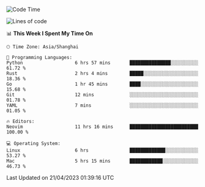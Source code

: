 <!--START_SECTION:waka-->
![Code Time](http://img.shields.io/badge/Code%20Time-1%2C301%20hrs%2010%20mins-blue)

![Lines of code](https://img.shields.io/badge/From%20Hello%20World%20I%27ve%20Written-269.0%20thousand%20lines%20of%20code-blue)

📊 **This Week I Spent My Time On** 

```text
🕑︎ Time Zone: Asia/Shanghai

💬 Programming Languages: 
Python                   6 hrs 57 mins       ███████████████░░░░░░░░░░   61.72 % 
Rust                     2 hrs 4 mins        █████░░░░░░░░░░░░░░░░░░░░   18.36 % 
Go                       1 hr 45 mins        ████░░░░░░░░░░░░░░░░░░░░░   15.68 % 
Git                      12 mins             ░░░░░░░░░░░░░░░░░░░░░░░░░   01.78 % 
YAML                     7 mins              ░░░░░░░░░░░░░░░░░░░░░░░░░   01.05 % 

🔥 Editors: 
Neovim                   11 hrs 16 mins      █████████████████████████   100.00 % 

💻 Operating System: 
Linux                    6 hrs               █████████████░░░░░░░░░░░░   53.27 % 
Mac                      5 hrs 15 mins       ████████████░░░░░░░░░░░░░   46.73 % 
```


 Last Updated on 21/04/2023 01:39:16 UTC
<!--END_SECTION:waka-->
